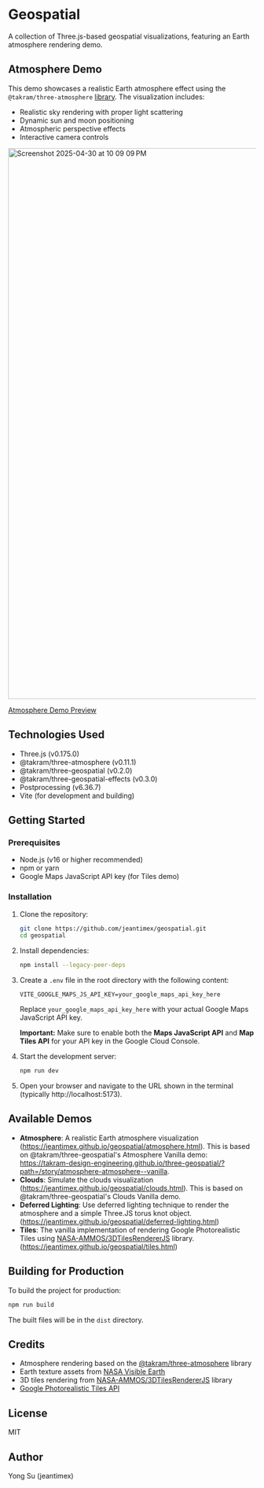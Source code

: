 # Geospatial

A collection of Three.js-based geospatial visualizations, featuring an Earth atmosphere rendering demo.

## Atmosphere Demo

This demo showcases a realistic Earth atmosphere effect using the `@takram/three-atmosphere` [library](https://github.com/takram-design-engineering/three-geospatial/). The visualization includes:

- Realistic sky rendering with proper light scattering
- Dynamic sun and moon positioning
- Atmospheric perspective effects
- Interactive camera controls

<img width="1120" alt="Screenshot 2025-04-30 at 10 09 09 PM" src="https://github.com/user-attachments/assets/5a3f473e-b9f6-4721-ab08-5b5a0335f4b6" />

[Atmosphere Demo Preview](https://jeantimex.github.io/geospatial/)

## Technologies Used

- Three.js (v0.175.0)
- @takram/three-atmosphere (v0.11.1)
- @takram/three-geospatial (v0.2.0)
- @takram/three-geospatial-effects (v0.3.0)
- Postprocessing (v6.36.7)
- Vite (for development and building)

## Getting Started

### Prerequisites

- Node.js (v16 or higher recommended)
- npm or yarn
- Google Maps JavaScript API key (for Tiles demo)

### Installation

1. Clone the repository:
   ```bash
   git clone https://github.com/jeantimex/geospatial.git
   cd geospatial
   ```

2. Install dependencies:
   ```bash
   npm install --legacy-peer-deps
   ```

3. Create a `.env` file in the root directory with the following content:
   ```
   VITE_GOOGLE_MAPS_JS_API_KEY=your_google_maps_api_key_here
   ```
   Replace `your_google_maps_api_key_here` with your actual Google Maps JavaScript API key.
   
   **Important:** Make sure to enable both the **Maps JavaScript API** and **Map Tiles API** for your API key in the Google Cloud Console.

4. Start the development server:
   ```bash
   npm run dev
   ```

5. Open your browser and navigate to the URL shown in the terminal (typically http://localhost:5173).

## Available Demos

- **Atmosphere**: A realistic Earth atmosphere visualization (https://jeantimex.github.io/geospatial/atmosphere.html). This is based on @takram/three-geospatial's Atmosphere Vanilla demo: https://takram-design-engineering.github.io/three-geospatial/?path=/story/atmosphere-atmosphere--vanilla.
- **Clouds**: Simulate the clouds visualization (https://jeantimex.github.io/geospatial/clouds.html). This is based on @takram/three-geospatial's Clouds Vanilla demo.
- **Deferred Lighting**: Use deferred lighting technique to render the atmosphere and a simple Three.JS torus knot object. (https://jeantimex.github.io/geospatial/deferred-lighting.html)
- **Tiles**: The vanilla implementation of rendering Google Photorealistic Tiles using [NASA-AMMOS/3DTilesRendererJS](https://github.com/NASA-AMMOS/3DTilesRendererJS) library. (https://jeantimex.github.io/geospatial/tiles.html)

## Building for Production

To build the project for production:

```bash
npm run build
```

The built files will be in the `dist` directory.

## Credits

- Atmosphere rendering based on the [@takram/three-atmosphere](https://github.com/takram-design-engineering/takram-atmosphere) library
- Earth texture assets from [NASA Visible Earth](https://visibleearth.nasa.gov/)
- 3D tiles rendering from [NASA-AMMOS/3DTilesRendererJS](https://github.com/NASA-AMMOS/3DTilesRendererJS) library
- [Google Photorealistic Tiles API](https://developers.google.com/maps/documentation/tile/3d-tiles)

## License

MIT

## Author

Yong Su (jeantimex)
